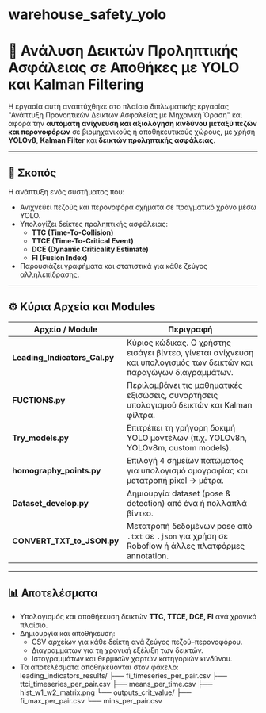 # warehouse_safety_yolo

# 🦺 Ανάλυση Δεικτών Προληπτικής Ασφάλειας σε Αποθήκες με YOLO και Kalman Filtering

Η εργασία αυτή αναπτύχθηκε στο πλαίσιο διπλωματικής εργασίας "Ανάπτυξη Προνοητικών Δεικτων Ασφαλείας με Μηχανική Όραση" και αφορά την **αυτόματη ανίχνευση και αξιολόγηση κινδύνου μεταξύ πεζών και περονοφόρων** σε βιομηχανικούς ή αποθηκευτικούς χώρους, με χρήση **YOLOv8**, **Kalman Filter** και **δεικτών προληπτικής ασφάλειας**.

---

## 🎯 Σκοπός
Η ανάπτυξη ενός συστήματος που:
- Ανιχνεύει πεζούς και περονοφόρα οχήματα σε πραγματικό χρόνο μέσω YOLO.
- Υπολογίζει δείκτες προληπτικής ασφάλειας:
  - **TTC (Time-To-Collision)**  
  - **TTCE (Time-To-Critical Event)**  
  - **DCE (Dynamic Criticality Estimate)**  
  - **FI (Fusion Index)**
- Παρουσιάζει γραφήματα και στατιστικά για κάθε ζεύγος αλληλεπίδρασης.

---

## ⚙️ Κύρια Αρχεία και Modules

| Αρχείο / Module | Περιγραφή |
|------------------|-----------|
| **Leading_Indicators_Cal.py** | Κύριος κώδικας. Ο χρήστης εισάγει βίντεο, γίνεται ανίχνευση και υπολογισμός των δεικτών και παραγώγων διαγραμμάτων. |
| **FUCTIONS.py** | Περιλαμβάνει τις μαθηματικές εξισώσεις, συναρτήσεις υπολογισμού δεικτών και Kalman φίλτρα. |
| **Try_models.py** | Επιτρέπει τη γρήγορη δοκιμή YOLO μοντέλων (π.χ. YOLOv8n, YOLOv8m, custom models). |
| **homography_points.py** | Επιλογή 4 σημείων πατώματος για υπολογισμό ομογραφίας και μετατροπή pixel → μέτρα. |
| **Dataset_develop.py** | Δημιουργία dataset (pose & detection) από ένα ή πολλαπλά βίντεο. |
| **CONVERT_TXT_to_JSON.py** | Μετατροπή δεδομένων pose από `.txt` σε `.json` για χρήση σε Roboflow ή άλλες πλατφόρμες annotation. |

---

## 📊 Αποτελέσματα
- Υπολογισμός και αποθήκευση δεικτών **TTC, TTCE, DCE, FI** ανά χρονικό πλαίσιο.
- Δημιουργία και αποθήκευση:
  - CSV αρχείων για κάθε δείκτη ανά ζεύγος πεζού–περονοφόρου.
  - Διαγραμμάτων για τη χρονική εξέλιξη των δεικτών.
  - Ιστογραμμάτων και θερμικών χαρτών κατηγοριών κινδύνου.
- Τα αποτελέσματα αποθηκεύονται στον φάκελο:
leading_indicators_results/
├── fi_timeseries_per_pair.csv
├── ttci_timeseries_per_pair.csv
├── means_per_time.csv
├── hist_w1_w2_matrix.png
└── outputs_crit_value/
├── fi_max_per_pair.csv
└── mins_per_pair.csv

